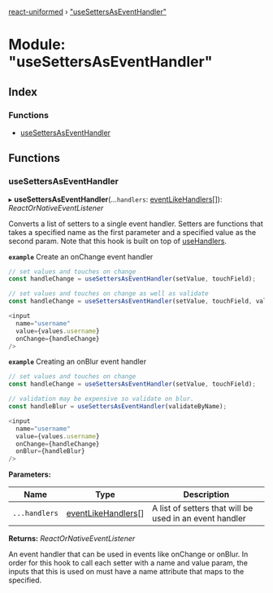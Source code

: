 [react-uniformed](../README.md) › ["useSettersAsEventHandler"](_usesettersaseventhandler_.md)

# Module: "useSettersAsEventHandler"

## Index

### Functions

* [useSettersAsEventHandler](_usesettersaseventhandler_.md#usesettersaseventhandler)

## Functions

###  useSettersAsEventHandler

▸ **useSettersAsEventHandler**(...`handlers`: [eventLikeHandlers](_usehandlers_.md#eventlikehandlers)[]): *ReactOrNativeEventListener*

Converts a list of setters to a single event handler.  Setters are functions
that takes a specified name as the first parameter and a specified value as
the second param. Note that this hook is built on top of [useHandlers](_usehandlers_.md#usehandlers).

**`example`** <caption>Create an onChange event handler</caption>
```javascript
// set values and touches on change
const handleChange = useSettersAsEventHandler(setValue, touchField);

// set values and touches on change as well as validate
const handleChange = useSettersAsEventHandler(setValue, touchField, validateByName);

<input
  name="username"
  value={values.username}
  onChange={handleChange}
/>
```

**`example`** <caption>Creating an onBlur event handler</caption>
```javascript
// set values and touches on change
const handleChange = useSettersAsEventHandler(setValue, touchField);

// validation may be expensive so validate on blur.
const handleBlur = useSettersAsEventHandler(validateByName);

<input
  name="username"
  value={values.username}
  onChange={handleChange}
  onBlur={handleBlur}
/>
```

**Parameters:**

Name | Type | Description |
------ | ------ | ------ |
`...handlers` | [eventLikeHandlers](_usehandlers_.md#eventlikehandlers)[] | A list of setters that will be used in an event handler |

**Returns:** *ReactOrNativeEventListener*

An event handler that can be used in events like onChange or onBlur.  In order
for this hook to call each setter with a name and value param, the inputs that this
is used on must have a name attribute that maps to the specified.
